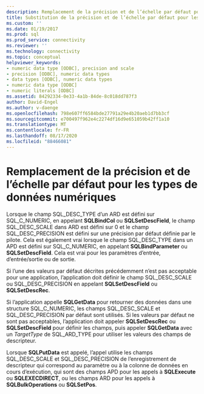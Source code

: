 ```yaml
---
description: Remplacement de la précision et de l’échelle par défaut pour les types de données numériques
title: Substitution de la précision et de l’échelle par défaut pour les types de données numériques | Microsoft Docs
ms.custom: ''
ms.date: 01/19/2017
ms.prod: sql
ms.prod_service: connectivity
ms.reviewer: ''
ms.technology: connectivity
ms.topic: conceptual
helpviewer_keywords:
- numeric data type [ODBC], precision and scale
- precision [ODBC], numeric data types
- data types [ODBC], numeric data types
- numeric data type [ODBC]
- numeric literals [ODBC]
ms.assetid: 84292334-0e33-4a1b-84de-8c018dd787f3
author: David-Engel
ms.author: v-daenge
ms.openlocfilehash: 798e607ff6584bde27791a29e4b20aeb1d7bb3cf
ms.sourcegitcommit: e700497f962e4c2274df16d9e651059b42ff1a10
ms.translationtype: MT
ms.contentlocale: fr-FR
ms.lasthandoff: 08/17/2020
ms.locfileid: "88466081"
---
```

# <a name="overriding-default-precision-and-scale-for-numeric-data-types"></a>Remplacement de la précision et de l’échelle par défaut pour les types de données numériques
Lorsque le champ SQL_DESC_TYPE d’un ARD est défini sur SQL_C_NUMERIC, en appelant **SQLBindCol** ou **SQLSetDescField**, le champ SQL_DESC_SCALE dans ARD est défini sur 0 et le champ SQL_DESC_PRECISION est défini sur une précision par défaut définie par le pilote. Cela est également vrai lorsque le champ SQL_DESC_TYPE dans un APD est défini sur SQL_C_NUMERIC, en appelant **SQLBindParameter** ou **SQLSetDescField**. Cela est vrai pour les paramètres d’entrée, d’entrée/sortie ou de sortie.  
  
 Si l’une des valeurs par défaut décrites précédemment n’est pas acceptable pour une application, l’application doit définir le champ SQL_DESC_SCALE ou SQL_DESC_PRECISION en appelant **SQLSetDescField** ou **SQLSetDescRec**.  
  
 Si l’application appelle **SQLGetData** pour retourner des données dans une structure SQL_C_NUMERIC, les champs SQL_DESC_SCALE et SQL_DESC_PRECISION par défaut sont utilisés. Si les valeurs par défaut ne sont pas acceptables, l’application doit appeler **SQLSetDescRec** ou **SQLSetDescField** pour définir les champs, puis appeler **SQLGetData** avec un *TargetType* de SQL_ARD_TYPE pour utiliser les valeurs des champs de descripteur.  
  
 Lorsque **SQLPutData** est appelé, l’appel utilise les champs SQL_DESC_SCALE et SQL_DESC_PRECISION de l’enregistrement de descripteur qui correspond au paramètre ou à la colonne de données en cours d’exécution, qui sont des champs APD pour les appels à **SQLExecute** ou **SQLEXECDIRECT**, ou les champs ARD pour les appels à **SQLBulkOperations** ou **SQLSetPos**.
